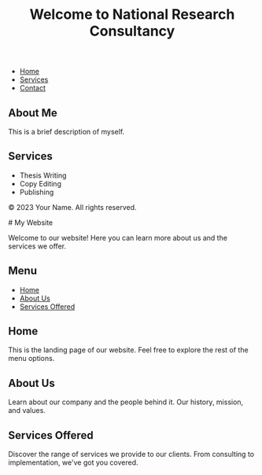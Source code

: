 <html>
<head>
   
    
</head>
<body>
    <header>
        <h1>Welcome to National Research Consultancy</h1>
    </header>
    <nav>
        <ul>
            <li><a href="#">Home</a></li>
           <li><a href="#">Services</a></li>
            <li><a href="#">Contact</a></li>
        </ul>
    </nav>
    <main>
        <section>
            <h2>About Me</h2>
            <p>This is a brief description of myself.</p>
        </section>
        <section>
            <h2>Services</h2>
            <ul>
                <li>Thesis Writing</li>
                <li>Copy Editing</li>
                <li>Publishing</li>
            </ul>
        </section>
    </main>
    <footer>
        <p>&copy; 2023 Your Name. All rights reserved.</p>
    </footer>
</body>
</html>
# My Website

Welcome to our website! Here you can learn more about us and the services we offer.

## Menu

- [Home](#home)
- [About Us](#about-us)
- [Services Offered](#services-offered)

## Home

This is the landing page of our website. Feel free to explore the rest of the menu options.

## About Us

Learn about our company and the people behind it. Our history, mission, and values.

## Services Offered

Discover the range of services we provide to our clients. From consulting to implementation, we've got you covered.

